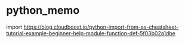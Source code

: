 # python_memo

import
https://blog.cloudboost.io/python-import-from-as-cheatsheet-tutorial-example-beginner-help-module-function-def-5f03b02a1dbe
